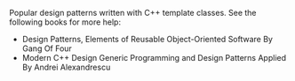 Popular design patterns written with C++ template classes. See the following books for more help:

* Design Patterns, Elements of Reusable Object-Oriented Software By Gang Of Four
* Modern C++ Design Generic Programming and Design Patterns Applied By Andrei Alexandrescu
